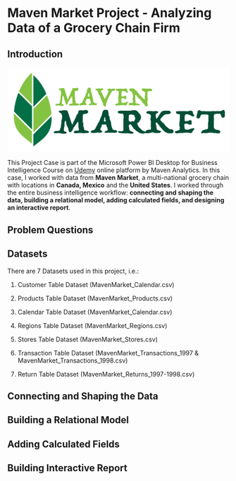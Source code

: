 # Maven Market Project - Analyzing Data of a Grocery Chain Firm
## Introduction

![](MavenMarket.png)

This Project Case is part of the Microsoft Power BI Desktop for Business Intelligence Course on [Udemy](https://www.udemy.com/course/microsoft-power-bi-up-running-with-power-bi-desktop/) online platform by Maven Analytics. In this case, I worked with data from **Maven Market**, a multi-national grocery chain with locations in **Canada, Mexico** and the **United States**. I worked through the entire business intelligence workflow: **connecting and shaping the data, building a relational model, adding calculated fields, and designing an interactive report**.

## Problem Questions

## Datasets
There are 7 Datasets used in this project, i.e.:
1. Customer Table Dataset (MavenMarket_Calendar.csv)

2. Products Table Dataset (MavenMarket_Products.csv)

3. Calendar Table Dataset (MavenMarket_Calendar.csv)

4. Regions Table Dataset (MavenMarket_Regions.csv)

5. Stores Table Dataset (MavenMarket_Stores.csv)

6. Transaction Table Dataset (MavenMarket_Transactions_1997 & MavenMarket_Transactions_1998.csv)

7. Return Table Dataset (MavenMarket_Returns_1997-1998.csv)

## Connecting and Shaping the Data

## Building a Relational Model

## Adding Calculated Fields

## Building Interactive Report
